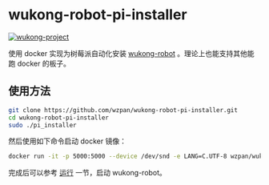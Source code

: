 # wukong-robot-pi-installer

 <a href="https://github.com/users/wzpan/projects/1"><img alt="wukong-project" src="https://img.shields.io/badge/project-wukong-informational.svg?style=flat-square"></a>

使用 docker 实现为树莓派自动化安装 [wukong-robot](https://github.com/wzpan/wukong-robot) 。理论上也能支持其他能跑 docker 的板子。

## 使用方法

``` bash
git clone https://github.com/wzpan/wukong-robot-pi-installer.git
cd wukong-robot-pi-installer
sudo ./pi_installer
```

然后使用如下命令启动 docker 镜像：

``` bash
docker run -it -p 5000:5000 --device /dev/snd -e LANG=C.UTF-8 wzpan/wukong-robot-arm:latest
```

完成后可以参考 [运行](https://wukong.hahack.com/#/run) 一节，启动 wukong-robot。
